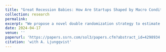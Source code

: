 ```yaml
---
title: "Great Recession Babies: How Are Startups Shaped by Macro Conditions at Birth?"
collection: research
permalink: 
excerpt: "We propose a novel double randomization strategy to estimate the long-term imprinting effects of being born in the Great Recession on innovative startups. After purging ubiquitous selection biases and sorting effects, we find that recession startups experience substantially better long-term outcomes in terms of survival and growth in employment and sales, despite being born when funding is scarce and demand is declining. In contrast to prior work, we find that the recession does not encourage entry into entrepreneurship as job prospects dim; instead, it discourages exit by critical R&D workers who help recession startups out-innovate and out-perform expansion startups. <br>&#91;[Wall Street Journal](https://www.wsj.com/business/entrepreneurship/recession-new-company-startups-41f27de7?st=ifuiik7iw7qpj0k&reflink=desktopwebshare_permalink)&#93;"
date: 2024-04-17
venue: ''
paperurl: 'https://papers.ssrn.com/sol3/papers.cfm?abstract_id=4298934'
citation: 'with A. Ljungqvist'
---
```

